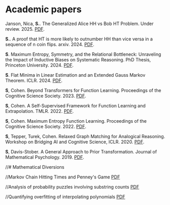 
# Academic papers

Janson, Nica, **S.**. The Generalized Alice HH vs Bob HT Problem. Under review. 2025.
<a href="papers/generalizedalicebob.pdf" download>PDF</a>.

**S.**. A proof that HT is more likely to outnumber HH than vice versa in a sequence of n coin flips. arxiv. 2024.
<a href="papers/ProofHHTT.pdf" download>PDF</a>.

**S**. Maximum Entropy, Symmetry, and the Relational Bottleneck: Unraveling the
Impact of Inductive Biases on Systematic Reasoning. PhD Thesis, Princeton University. 2024. <a href="papers/thesis_final.pdf" download>PDF</a>.

**S**. Flat Minima in Linear Estimation and an Extended Gauss Markov Theorem. ICLR. 2024. <a href="papers/ICLR_2024_camera_ready.pdf" download>PDF</a>.

**S**, Cohen. Beyond Transformers for Function Learning. Proceedings of the Cognitive Science Society. 2023. <a href="papers/beyond_transformers_cogsci.pdf" download>PDF</a>.

**S**, Cohen. A Self-Supervised Framework for Function Learning and Extrapolation. TMLR. 2022. <a href="papers/unsupervisedfunctionlearning__tmlr_cameraready.pdf" download>PDF</a>.

**S**, Cohen. Maximum Entropy Function Learning. Proceedings of the Cognitive Science Society. 2022. <a href="papers/MaximumEntropyFunctionLearning.pdf" download>PDF</a>.

**S**, Tepper, Turek, Cohen. Relaxed Graph Matching for Analogical Reasoning. Workshop on Bridging AI and Cognitive Science, ICLR. 2020. <a href="papers/relaxed_graph_iclr.pdf" download>PDF</a>.

**S**, Davis-Stober. A General Approach to Prior Transformation. Journal of Mathematical Psychology. 2019. <a href="papers/prior_transformation.pdf" download>PDF</a>.



//# Mathematical Diversions

//Markov Chain Hitting Times and Penney's Game <a href="misc/hittingtime.pdf" download>PDF</a>

//Analysis of probability puzzles involving substring counts <a href="misc/coin_tossing.pdf" download>PDF</a>

//Quantifying overfitting of interpolating polynomials <a href="misc/lagrange_poly.pdf" download>PDF</a>
